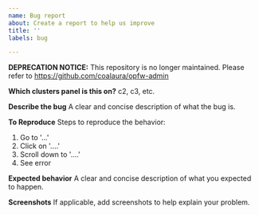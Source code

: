 ```yaml
---
name: Bug report
about: Create a report to help us improve
title: ''
labels: bug

---
```


**__DEPRECATION NOTICE:__** This repository is no longer maintained. Please refer to https://github.com/coalaura/opfw-admin

**Which clusters panel is this on?**
c2, c3, etc.

**Describe the bug**
A clear and concise description of what the bug is.

**To Reproduce**
Steps to reproduce the behavior:
1. Go to '...'
2. Click on '....'
3. Scroll down to '....'
4. See error

**Expected behavior**
A clear and concise description of what you expected to happen.

**Screenshots**
If applicable, add screenshots to help explain your problem.
